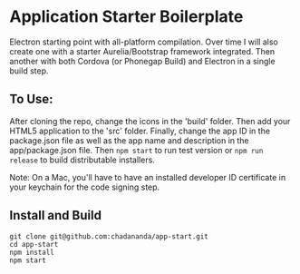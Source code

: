 # Application Starter Boilerplate
Electron starting point with all-platform compilation. Over time I will also create one with a starter Aurelia/Bootstrap framework integrated. Then another with both Cordova (or Phonegap Build) and Electron in a single build step.

## To Use:
After cloning the repo, change the icons in the 'build' folder. Then add your HTML5 application to the 'src' folder. Finally, change the app ID in the package.json file as well as the app name and description in the app/package.json file. Then ```npm start``` to run test version or ```npm run release``` to build distributable installers.

Note: On a Mac, you'll have to have an installed developer ID certificate in your keychain for the code signing step.


## Install and Build

```
git clone git@github.com:chadananda/app-start.git
cd app-start
npm install
npm start

```
















